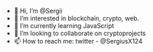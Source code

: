 - 👋 Hi, I’m @Sergii
- 👀 I’m interested in blockchain, crypto, web. 
- 🌱 I’m currently learning JavaScript
- 💞️ I’m looking to collaborate on cryptoprojects
- 📫 How to reach me: twitter - @SergiusX124

<!---
SergX124/SergX124 is a ✨ special ✨ repository because its `README.md` (this file) appears on your GitHub profile.
You can click the Preview link to take a look at your changes.
--->
